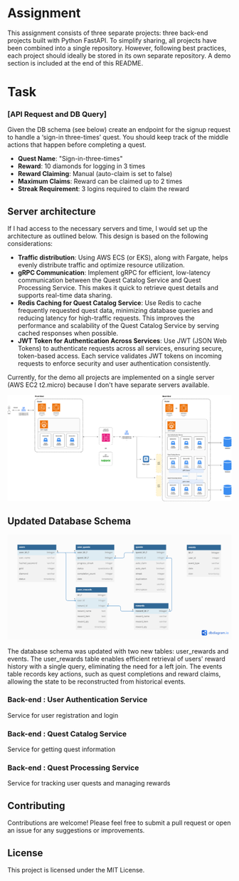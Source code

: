 # Assignment

This assignment consists of three separate projects: three back-end projects built with Python FastAPI. To simplify sharing, all projects have been combined into a single repository. However, following best practices, each project should ideally be stored in its own separate repository.
A demo section is included at the end of this README.

# Task
### [API Request and DB Query]
Given the DB schema (see below) create an endpoint for the signup request to handle a ‘sign-in three-times’ quest. 
You should keep track of the middle actions that happen before completing a quest. 

- **Quest Name**: "Sign-in-three-times"
- **Reward**: 10 diamonds for logging in 3 times
- **Reward Claiming**: Manual (auto-claim is set to false)
- **Maximum Claims**: Reward can be claimed up to 2 times
- **Streak Requirement**: 3 logins required to claim the reward

## Server architecture

If I had access to the necessary servers and time, I would set up the architecture as outlined below. This design is based on the following considerations:
- **Traffic distribution**: Using AWS ECS (or EKS), along with Fargate, helps evenly distribute traffic and optimize resource utilization. 
- **gRPC Communication**: Implement gRPC for efficient, low-latency communication between the Quest Catalog Service and Quest Processing Service. This makes it quick to retrieve quest details and supports real-time data sharing.
- **Redis Caching for Quest Catalog Service**: Use Redis to cache frequently requested quest data, minimizing database queries and reducing latency for high-traffic requests. This improves the performance and scalability of the Quest Catalog Service by serving cached responses when possible. 
- **JWT Token for Authentication Across Services**: Use JWT (JSON Web Tokens) to authenticate requests across all services, ensuring secure, token-based access. Each service validates JWT tokens on incoming requests to enforce security and user authentication consistently.

Currently, for the demo all projects are implemented on a single server (AWS EC2 t2.micro) because I don't have separate servers available.

![Server architecture](server-architecture.drawio.png)


## Updated Database Schema
![Database Schema](database-schema.png)

The database schema was updated with two new tables: user_rewards and events. The user_rewards table enables efficient retrieval of users' reward history with a single query, eliminating the need for a left join. The events table records key actions, such as quest completions and reward claims, allowing the state to be reconstructed from historical events.

### Back-end : User Authentication Service

Service for user registration and login

### Back-end : Quest Catalog Service

Service for getting quest information

### Back-end : Quest Processing Service

Service for tracking user quests and managing rewards

## Contributing

Contributions are welcome! Please feel free to submit a pull request or open an issue for any suggestions or improvements.

## License

This project is licensed under the MIT License.
